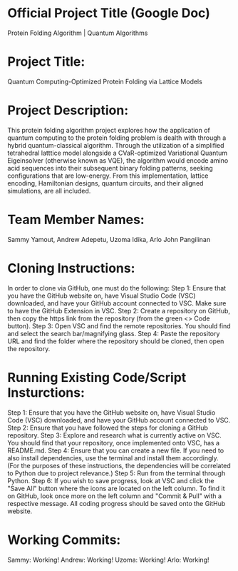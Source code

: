 # Official Project Title (Google Doc)
Protein Folding Algorithm | Quantum Algorithms
# Project Title:
Quantum Computing-Optimized Protein Folding via Lattice Models
# Project Description:
This protein folding algorithm project explores how the application of quantum computing to the protein folding problem is dealth with through a hybrid quantum-classical algorithm. Through the utilization of a simplified tetrahedral latttice model alongside a CVaR-optimized Variational Quantum Eigeinsolver (otherwise known as VQE), the algorithm would encode amino acid sequences into their subsequent binary folding patterns, seeking configurations that are low-energy. From this implementation, lattice encoding, Hamiltonian designs, quantum circuits, and their aligned simulations, are all included.
# Team Member Names:
Sammy Yamout, Andrew Adepetu, Uzoma Idika, Arlo John Pangilinan
# Cloning Instructions:
In order to clone via GitHub, one must do the following:
Step 1: Ensure that you have the GitHub website on, have Visual Studio Code (VSC) downloaded, and have your GitHub account connected to VSC. Make sure to have the GitHub Extension in VSC.
Step 2: Create a repository on GitHub, then copy the https link from the repository (from the green <> Code button).
Step 3: Open VSC and find the remote repositories. You should find and select the search bar/magnifying glass.
Step 4: Paste the repository URL and find the folder where the repository should be cloned, then open the repository.
# Running Existing Code/Script Insturctions:
Step 1: Ensure that you have the GitHub website on, have Visual Studio Code (VSC) downloaded, and have your GitHub account connected to VSC. 
Step 2: Ensure that you have followed the steps for cloning a GitHub repository.
Step 3: Explore and research what is currently active on VSC. You should find that your repository, once implemented onto VSC, has a README.md.
Step 4: Ensure that you can create a new file. If you need to also install dependencies, use the terminal and install them accordingly. (For the purposes of these instructions, the dependencies will be correlated to Python due to project relevance.)
Step 5: Run from the terminal through Python.
Step 6: If you wish to save progress, look at VSC and click the "Save All" button where the icons are located on the left column. To find it on GitHub, look once more on the left column and "Commit & Pull" with a respective message. All coding progress should be saved onto the GitHub website.
# Working Commits:
Sammy: Working!
Andrew: Working!
Uzoma: Working!
Arlo: Working!